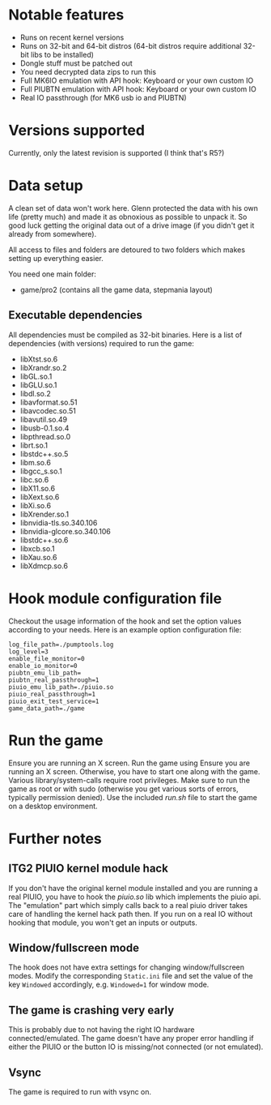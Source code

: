 # Notable features

* Runs on recent kernel versions
* Runs on 32-bit and 64-bit distros (64-bit distros require additional 32-bit libs to be installed)
* Dongle stuff must be patched out
* You need decrypted data zips to run this
* Full MK6IO emulation with API hook: Keyboard or your own custom IO
* Full PIUBTN emulation with API hook: Keyboard or your own custom IO
* Real IO passthrough (for MK6 usb io and PIUBTN)

# Versions supported
Currently, only the latest revision is supported (I think that's R5?)

# Data setup
A clean set of data won't work here. Glenn protected the data with his own life
(pretty much) and made it as obnoxious as possible to unpack it. So good luck
getting the original data out of a drive image (if you didn't get it already
from somewhere).

All access to files and folders are detoured to two folders which makes setting
up everything easier.

You need one main folder:
* game/pro2 (contains all the game data, stepmania layout)

## Executable dependencies
All dependencies must be compiled as 32-bit binaries. Here is a list of
dependencies (with versions) required to run the game:
* libXtst.so.6
* libXrandr.so.2
* libGL.so.1
* libGLU.so.1
* libdl.so.2
* libavformat.so.51
* libavcodec.so.51
* libavutil.so.49
* libusb-0.1.so.4
* libpthread.so.0
* librt.so.1
* libstdc++.so.5
* libm.so.6
* libgcc_s.so.1
* libc.so.6
* libX11.so.6
* libXext.so.6
* libXi.so.6
* libXrender.so.1
* libnvidia-tls.so.340.106
* libnvidia-glcore.so.340.106
* libstdc++.so.6
* libxcb.so.1
* libXau.so.6
* libXdmcp.so.6

# Hook module configuration file
Checkout the usage information of the hook and set the option values according
to your needs. Here is an example option configuration file:
```
log_file_path=./pumptools.log
log_level=3
enable_file_monitor=0
enable_io_monitor=0
piubtn_emu_lib_path=
piubtn_real_passthrough=1
piuio_emu_lib_path=./piuio.so
piuio_real_passthrough=1
piuio_exit_test_service=1
game_data_path=./game
```

# Run the game
Ensure you are running an X screen. Run the game using
Ensure you are running an X screen. Otherwise, you have to start one along with the game. Various library/system-calls
require root privileges. Make sure to run the game as root or with sudo (otherwise you get various sorts of errors,
typically permission denied). Use the included *run.sh* file to start the game on a desktop environment.

# Further notes
## ITG2 PIUIO kernel module hack
If you don't have the original kernel module installed and you are running a
real PIUIO, you have to hook the *piuio.so* lib which implements the piuio api.
The "emulation" part which simply calls back to a real piuio driver takes
care of handling the kernel hack path then. If you run on a real IO without
hooking that module, you won't get an inputs or outputs.

## Window/fullscreen mode
The hook does not have extra settings for changing window/fullscreen modes. Modify the corresponding `Static.ini` file
and set the value of the key `Windowed` accordingly, e.g. `Windowed=1` for window mode.

## The game is crashing very early
This is probably due to not having the right IO hardware connected/emulated.
The game doesn't have any proper error handling if either the PIUIO or the
button IO is missing/not connected (or not emulated).

## Vsync
The game is required to run with vsync on.
